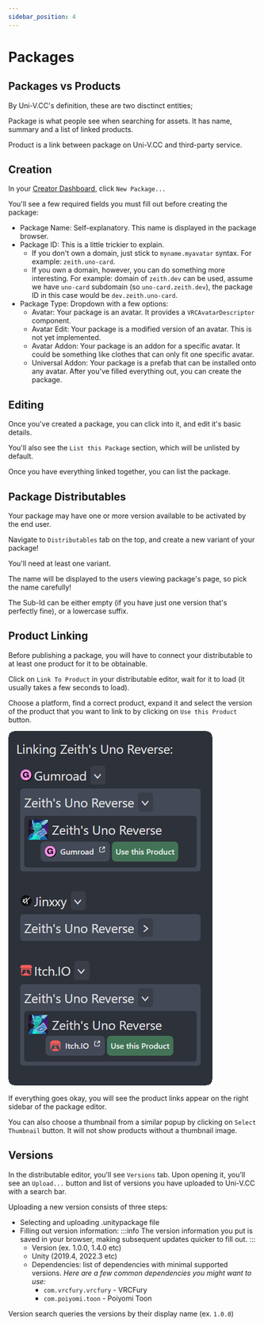 ```yaml
---
sidebar_position: 4
---
```


# Packages

## Packages vs Products

By Uni-V.CC's definition, these are two disctinct entities;

Package is what people see when searching for assets. It has name, summary and a list of linked products.

Product is a link between package on Uni-V.CC and third-party service.

## Creation

In your [Creator Dashboard](https://uni-v.cc/dash/creator), click `New Package...`

You'll see a few required fields you must fill out before creating the package:

- Package Name: Self-explanatory. This name is displayed in the package browser.
- Package ID: This is a little trickier to explain. 
  - If you don't own a domain, just stick to `myname.myavatar` syntax. For example: `zeith.uno-card`.
  - If you own a domain, however, you can do something more interesting. For example: domain of `zeith.dev` can be used, assume we have `uno-card` subdomain (so `uno-card.zeith.dev`), the package ID in this case would be `dev.zeith.uno-card`.
- Package Type: Dropdown with a few options:
  - Avatar: Your package is an avatar. It provides a `VRCAvatarDescriptor` component.
  - Avatar Edit: Your package is a modified version of an avatar. This is not yet implemented.
  - Avatar Addon: Your package is an addon for a specific avatar. It could be something like clothes that can only fit one specific avatar.
  - Universal Addon: Your package is a prefab that can be installed onto any avatar.
After you've filled everything out, you can create the package.

## Editing

Once you've created a package, you can click into it, and edit it's basic details.

You'll also see the `List this Package` section, which will be unlisted by default.

Once you have everything linked together, you can list the package.

## Package Distributables

Your package may have one or more version available to be activated by the end user.

Navigate to `Distributables` tab on the top, and create a new variant of your package!

You'll need at least one variant.

The name will be displayed to the users viewing package's page, so pick the name carefully!

The Sub-Id can be either empty (if you have just one version that's perfectly fine), or a lowercase suffix.

## Product Linking

Before publishing a package, you will have to connect your distributable to at least one product for it to be obtainable.

Click on `Link To Product` in your distributable editor, wait for it to load (it usually takes a few seconds to load).

Choose a platform, find a correct product, expand it and select the version of the product that you want to link to by clicking on `Use this Product` button.

![](./img/product-link.png)

If everything goes okay, you will see the product links appear on the right sidebar of the package editor.

You can also choose a thumbnail from a similar popup by clicking on `Select Thumbnail` button. It will not show products without a thumbnail image.

## Versions

In the distributable editor, you'll see `Versions` tab. Upon opening it, you'll see an `Upload...` button and list of versions you have uploaded to Uni-V.CC with a search bar.

Uploading a new version consists of three steps:
- Selecting and uploading .unitypackage file
- Filling out version information:
  :::info
  The version information you put is saved in your browser, making subsequent updates quicker to fill out.
  :::
  - Version (ex. 1.0.0, 1.4.0 etc)
  - Unity (2019.4, 2022.3 etc)
  - Dependencies: list of dependencies with minimal supported versions.
    *Here are a few common dependencies you might want to use:*
    - `com.vrcfury.vrcfury` - VRCFury
    - `com.poiyomi.toon` - Poiyomi Toon

Version search queries the versions by their display name (ex. `1.0.0`)